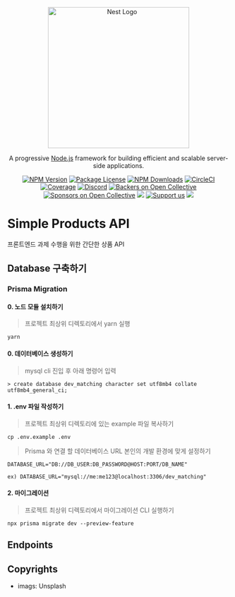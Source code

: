 <p align="center">
  <a href="http://nestjs.com/" target="blank"><img src="https://nestjs.com/img/logo_text.svg" width="320" alt="Nest Logo" /></a>
</p>

[circleci-image]: https://img.shields.io/circleci/build/github/nestjs/nest/master?token=abc123def456
[circleci-url]: https://circleci.com/gh/nestjs/nest

  <p align="center">A progressive <a href="http://nodejs.org" target="_blank">Node.js</a> framework for building efficient and scalable server-side applications.</p>
    <p align="center">
<a href="https://www.npmjs.com/~nestjscore" target="_blank"><img src="https://img.shields.io/npm/v/@nestjs/core.svg" alt="NPM Version" /></a>
<a href="https://www.npmjs.com/~nestjscore" target="_blank"><img src="https://img.shields.io/npm/l/@nestjs/core.svg" alt="Package License" /></a>
<a href="https://www.npmjs.com/~nestjscore" target="_blank"><img src="https://img.shields.io/npm/dm/@nestjs/common.svg" alt="NPM Downloads" /></a>
<a href="https://circleci.com/gh/nestjs/nest" target="_blank"><img src="https://img.shields.io/circleci/build/github/nestjs/nest/master" alt="CircleCI" /></a>
<a href="https://coveralls.io/github/nestjs/nest?branch=master" target="_blank"><img src="https://coveralls.io/repos/github/nestjs/nest/badge.svg?branch=master#9" alt="Coverage" /></a>
<a href="https://discord.gg/G7Qnnhy" target="_blank"><img src="https://img.shields.io/badge/discord-online-brightgreen.svg" alt="Discord"/></a>
<a href="https://opencollective.com/nest#backer" target="_blank"><img src="https://opencollective.com/nest/backers/badge.svg" alt="Backers on Open Collective" /></a>
<a href="https://opencollective.com/nest#sponsor" target="_blank"><img src="https://opencollective.com/nest/sponsors/badge.svg" alt="Sponsors on Open Collective" /></a>
  <a href="https://paypal.me/kamilmysliwiec" target="_blank"><img src="https://img.shields.io/badge/Donate-PayPal-ff3f59.svg"/></a>
    <a href="https://opencollective.com/nest#sponsor"  target="_blank"><img src="https://img.shields.io/badge/Support%20us-Open%20Collective-41B883.svg" alt="Support us"></a>
  <a href="https://twitter.com/nestframework" target="_blank"><img src="https://img.shields.io/twitter/follow/nestframework.svg?style=social&label=Follow"></a>
</p>
  <!--[![Backers on Open Collective](https://opencollective.com/nest/backers/badge.svg)](https://opencollective.com/nest#backer)
  [![Sponsors on Open Collective](https://opencollective.com/nest/sponsors/badge.svg)](https://opencollective.com/nest#sponsor)-->

# Simple Products API

프론트엔드 과제 수행을 위한 간단한 상품 API

## Database 구축하기

### Prisma Migration

#### 0. 노드 모듈 설치하기

> 프로젝트 최상위 디렉토리에서 yarn 실행

```
yarn
```

#### 0. 데이터베이스 생성하기

> mysql cli 진입 후 아래 명령어 입력

```
> create database dev_matching character set utf8mb4 collate utf8mb4_general_ci;
```

#### 1. .env 파일 작성하기

> 프로젝트 최상위 디렉토리에 있는 example 파일 복사하기

```
cp .env.example .env
```

> Prisma 와 연결 할 데이터베이스 URL 본인의 개발 환경에 맞게 설정하기

```
DATABASE_URL="DB://DB_USER:DB_PASSWORD@HOST:PORT/DB_NAME"

ex) DATABASE_URL="mysql://me:me123@localhost:3306/dev_matching"
```

#### 2. 마이그레이션

> 프로젝트 최상위 디렉토리에서 마이그레이션 CLI 실행하기

```
npx prisma migrate dev --preview-feature
```

## Endpoints

## Copyrights

- imags: Unsplash
